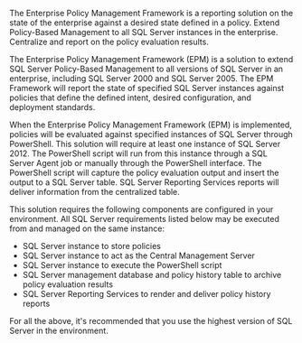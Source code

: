 The Enterprise Policy Management Framework is a reporting solution on the state of the enterprise against a desired state defined in a policy. Extend Policy-Based Management to all SQL Server instances in the enterprise. Centralize and report on the policy evaluation results. 

The Enterprise Policy Management Framework (EPM) is a solution to extend SQL Server Policy-Based Management to all versions of SQL Server in an enterprise, including SQL Server 2000 and SQL Server 2005. The EPM Framework will report the state of specified SQL Server instances against policies that define the defined intent, desired configuration, and deployment standards.

When the Enterprise Policy Management Framework (EPM) is implemented, policies will be evaluated against specified instances of SQL Server through PowerShell. This solution will require at least one instance of SQL Server 2012. The PowerShell script will run from this instance through a SQL Server Agent job or manually through the PowerShell interface. The PowerShell script will capture the policy evaluation output and insert the output to a SQL Server table. SQL Server Reporting Services reports will deliver information from the centralized table. 

This solution requires the following components are configured in your environment. All SQL Server requirements listed below may be executed from and managed on the same instance:
- SQL Server instance to store policies 
- SQL Server instance to act as the Central Management Server
- SQL Server instance to execute the PowerShell script
- SQL Server management database and policy history table to archive policy evaluation results
- SQL Server Reporting Services to render and deliver policy history reports

For all the above, it's recommended that you use the highest version of SQL Server in the environment.
